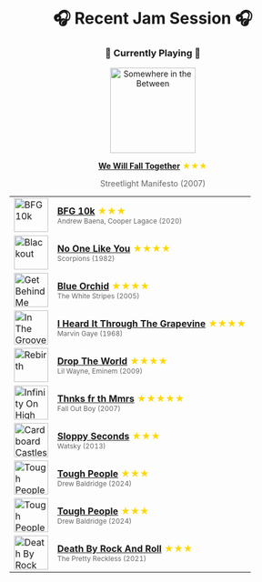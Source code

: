 <div align='center'>

# 🎧 Recent Jam Session 🎧

<h3>🎵 Currently Playing 🎵</h3>

<a href="https://open.spotify.com/track/0plo6KjgjTcRhj7Fn8oemk"><img src="https://i.scdn.co/image/ab67616d0000b2739d9468ab048a4110a71eeab7" width="150" height="150" alt="Somewhere in the Between" /></a>

<b><a href="https://open.spotify.com/track/0plo6KjgjTcRhj7Fn8oemk">We Will Fall Together</a></b><span style="color: gold;"> ★★★</span>

<span style="color: #666;">Streetlight Manifesto (2007)</span>

<table style='margin: 0 auto; max-width: 550px;'>
<tr>
<td width="60"><a href="https://open.spotify.com/track/3O6kPEA7lkveQ6TI7EoZmB"><img src="https://i.scdn.co/image/ab67616d0000b2734c323691524da979d9a8b695" width="60" height="60" alt="BFG 10k" /></a></td>
<td><b><a href="https://open.spotify.com/track/3O6kPEA7lkveQ6TI7EoZmB">BFG 10k</a></b> <span style="color: gold;"> ★★★</span><br><span style="font-size: 12px; color: #666;">Andrew Baena, Cooper Lagace (2020)</span></td>
</tr>
<tr>
<td width="60"><a href="https://open.spotify.com/track/26fZwf1ImE4aUJ4XaqOkUg"><img src="https://i.scdn.co/image/ab67616d0000b2730b0fbaf16e4475ad616b41b8" width="60" height="60" alt="Blackout" /></a></td>
<td><b><a href="https://open.spotify.com/track/26fZwf1ImE4aUJ4XaqOkUg">No One Like You</a></b> <span style="color: gold;"> ★★★★</span><br><span style="font-size: 12px; color: #666;">Scorpions (1982)</span></td>
</tr>
<tr>
<td width="60"><a href="https://open.spotify.com/track/4jU7NPkz4HVnM4hweqNhI1"><img src="https://i.scdn.co/image/ab67616d0000b273e8a1ae591befe4bb0a9261ab" width="60" height="60" alt="Get Behind Me Satan" /></a></td>
<td><b><a href="https://open.spotify.com/track/4jU7NPkz4HVnM4hweqNhI1">Blue Orchid</a></b> <span style="color: gold;"> ★★★★</span><br><span style="font-size: 12px; color: #666;">The White Stripes (2005)</span></td>
</tr>
<tr>
<td width="60"><a href="https://open.spotify.com/track/1tqT6DhmsrtQgyCKUwotiw"><img src="https://i.scdn.co/image/ab67616d0000b273aff6573c5110e0732fbab3d8" width="60" height="60" alt="In The Groove" /></a></td>
<td><b><a href="https://open.spotify.com/track/1tqT6DhmsrtQgyCKUwotiw">I Heard It Through The Grapevine</a></b> <span style="color: gold;"> ★★★★</span><br><span style="font-size: 12px; color: #666;">Marvin Gaye (1968)</span></td>
</tr>
<tr>
<td width="60"><a href="https://open.spotify.com/track/3e21cX0CVwzkQXiHz7WUQZ"><img src="https://i.scdn.co/image/ab67616d0000b273801cf8805673d07eb26da351" width="60" height="60" alt="Rebirth" /></a></td>
<td><b><a href="https://open.spotify.com/track/3e21cX0CVwzkQXiHz7WUQZ">Drop The World</a></b> <span style="color: gold;"> ★★★★</span><br><span style="font-size: 12px; color: #666;">Lil Wayne, Eminem (2009)</span></td>
</tr>
<tr>
<td width="60"><a href="https://open.spotify.com/track/3Zwu2K0Qa5sT6teCCHPShP"><img src="https://i.scdn.co/image/ab67616d0000b273da071ae7564949fbbfc6904d" width="60" height="60" alt="Infinity On High" /></a></td>
<td><b><a href="https://open.spotify.com/track/3Zwu2K0Qa5sT6teCCHPShP">Thnks fr th Mmrs</a></b> <span style="color: gold;"> ★★★★★</span><br><span style="font-size: 12px; color: #666;">Fall Out Boy (2007)</span></td>
</tr>
<tr>
<td width="60"><a href="https://open.spotify.com/track/6ekWVvw642aQsT3AfnCiTz"><img src="https://i.scdn.co/image/ab67616d0000b2731f81dec4c6e5a290f0bca4e8" width="60" height="60" alt="Cardboard Castles" /></a></td>
<td><b><a href="https://open.spotify.com/track/6ekWVvw642aQsT3AfnCiTz">Sloppy Seconds</a></b> <span style="color: gold;"> ★★★</span><br><span style="font-size: 12px; color: #666;">Watsky (2013)</span></td>
</tr>
<tr>
<td width="60"><a href="https://open.spotify.com/track/1DNVS0Q30pQf3Rr0KaXYRk"><img src="https://i.scdn.co/image/ab67616d0000b27389fc85fb1ba584958c2cb040" width="60" height="60" alt="Tough People" /></a></td>
<td><b><a href="https://open.spotify.com/track/1DNVS0Q30pQf3Rr0KaXYRk">Tough People</a></b> <span style="color: gold;"> ★★★</span><br><span style="font-size: 12px; color: #666;">Drew Baldridge (2024)</span></td>
</tr>
<tr>
<td width="60"><a href="https://open.spotify.com/track/1DNVS0Q30pQf3Rr0KaXYRk"><img src="https://i.scdn.co/image/ab67616d0000b27389fc85fb1ba584958c2cb040" width="60" height="60" alt="Tough People" /></a></td>
<td><b><a href="https://open.spotify.com/track/1DNVS0Q30pQf3Rr0KaXYRk">Tough People</a></b> <span style="color: gold;"> ★★★</span><br><span style="font-size: 12px; color: #666;">Drew Baldridge (2024)</span></td>
</tr>
<tr>
<td width="60"><a href="https://open.spotify.com/track/6ISZ6sKcNBdYJS7XYHm5cV"><img src="https://i.scdn.co/image/ab67616d0000b273a8045b6cc934e134e99eddd6" width="60" height="60" alt="Death By Rock And Roll" /></a></td>
<td><b><a href="https://open.spotify.com/track/6ISZ6sKcNBdYJS7XYHm5cV">Death By Rock And Roll</a></b> <span style="color: gold;"> ★★★</span><br><span style="font-size: 12px; color: #666;">The Pretty Reckless (2021)</span></td>
</tr>
</table>
</div>

